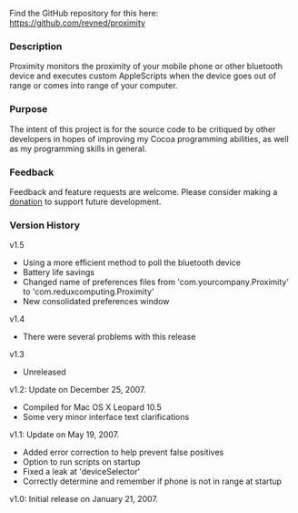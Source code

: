 Find the GitHub repository for this here:
https://github.com/revned/proximity


### Description ###

Proximity monitors the proximity of your mobile phone or other bluetooth device and executes custom AppleScripts when the device goes out of range or comes into range of your computer.

### Purpose ###

The intent of this project is for the source code to be critiqued by other developers in hopes of improving my Cocoa programming abilities, as well as my programming skills in general.

### Feedback ###

Feedback and feature requests are welcome. Please consider making a [donation](http://reduxcomputing.com/donate.php) to support future development.

### Version History ###

v1.5
  * Using a more efficient method to poll the bluetooth device
  * Battery life savings
  * Changed name of preferences files from 'com.yourcompany.Proximity' to 'com.reduxcomputing.Proximity'
  * New consolidated preferences window

v1.4
  * There were several problems with this release

v1.3
  * Unreleased

v1.2: Update on December 25, 2007.
  * Compiled for Mac OS X Leopard 10.5
  * Some very minor interface text clarifications

v1.1: Update on May 19, 2007.
  * Added error correction to help prevent false positives
  * Option to run scripts on startup
  * Fixed a leak at 'deviceSelector'
  * Correctly determine and remember if phone is not in range at startup

v1.0: Initial release on January 21, 2007.